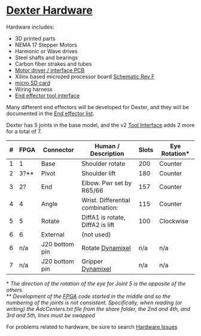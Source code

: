 # [Dexter Hardware](https://github.com/HaddingtonDynamics/Dexter/blob/master/Hardware)

Hardware includes:
* 3D printed parts
* NEMA 17 Stepper Motors
* Harmonic or Wave drives
* Steel shafts and bearings
* Carbon fiber strakes and tubes
* [Motor driver / interface PCB](Motor-Control-PCB)
* Xilinx based microzed processor board [Schematic Rev F](http://microzed.org/sites/default/files/documentations/MicroZed_Rev_F_Schematic_141212.pdf)
* [micro SD card](SD-Card-Image)
* Wiring harness
* [End effector tool interface](End-Effectors)

Many different end effectors will be developed for Dexter, and they will be documented in the [End effector list](End-Effectors).

Dexter has 5 joints in the base model, and the v2 [Tool Interface](End-Effectors) adds 2 more for a total of 7.

|#	|FPGA	|Connector	|Human / Description            	|Slots	|Eye Rotation* |
| ----  | ----- | ------------- | ------------------------------------- | ----- | ------------ |
|1	|1	|Base		|Shoulder rotate                	| 200	|Counter	
|2	|3?**	|Pivot		|Shoulder lift	                	| 180	|Counter	
|3	|2?	|End		|Elbow. Pwr set by R65/66            	| 157	|Counter	
|4	|4	|Angle		|Wrist. Differential combination: 	| 115	|Counter	
|5	|5	|Rotate		|DiffA1 is rotate, DIffA2 is lift	| 100	|Clockwise	
|6	|6	|External	|(not used)		        	|	|
|6	| n/a	|J20 bottom pin	|Rotate [Dynamixel](End-Effector-Servos)| n/a	| n/a
|7	| n/a	|J20 bottom pin	|Gripper [Dynamixel](End-Effector-Servos)| n/a	| n/a

\* _The direction of the rotation of the eye for Joint 5 is the opposite of the others._<BR>
** _Development of the [FPGA](Gateware) code started in the middle and so the numbering of the joints is not consistent. Specifically, when reading (or writing) the AdcCenters.txt file from the share folder, the 2nd and 4th, and 3rd and 5th, lines must be swapped_

For problems related to hardware, be sure to search [Hardware Issues](https://github.com/HaddingtonDynamics/Dexter/issues?utf8=%E2%9C%93&q=is%3Aissue+label%3AHardware+)